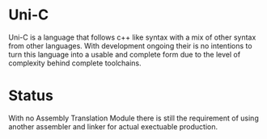 # Uni-C
Uni-C is a language that follows c++ like syntax with a mix of other syntax from other languages. With development ongoing their is no intentions to turn this language into a usable and complete form due to the level of complexity behind complete toolchains.

# Status
With no Assembly Translation Module there is still the requirement of using another assembler and linker for actual exectuable production.
